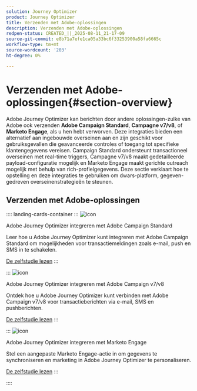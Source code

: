 ```yaml
---
solution: Journey Optimizer
product: Journey Optimizer
title: Verzenden met Adobe-oplossingen
description: Verzenden met Adobe-oplossingen
redpen-status: CREATED_||_2025-08-11_21-17-09
source-git-commit: e8b71a7efe1ca05a33bc6f33253900a58fa6665c
workflow-type: tm+mt
source-wordcount: '203'
ht-degree: 0%

---
```



# Verzenden met Adobe-oplossingen{#section-overview}

Adobe Journey Optimizer kan berichten door andere oplossingen-zulke van Adobe ook verzenden **Adobe Campaign Standard**, **Campagne v7/v8**, of **Marketo Engage**, als u hen hebt verworven. Deze integraties bieden een alternatief aan ingebouwde overseinen aan en zijn geschikt voor gebruiksgevallen die geavanceerde controles of toegang tot specifieke klantengegevens vereisen. Campaign Standard ondersteunt transactioneel overseinen met real-time triggers, Campagne v7/v8 maakt gedetailleerde payload-configuratie mogelijk en Marketo Engage maakt gerichte outreach mogelijk met behulp van rich-profielgegevens. Deze sectie verklaart hoe te opstelling en deze integraties te gebruiken om dwars-platform, gegeven-gedreven overseinenstrategieën te steunen.

## Verzenden met Adobe-oplossingen

:::: landing-cards-container
:::
![icon](https://cdn.experienceleague.adobe.com/icons/puzzle-piece.svg?lang=nl-NL)

Adobe Journey Optimizer integreren met Adobe Campaign Standard

Leer hoe u Adobe Journey Optimizer kunt integreren met Adobe Campaign Standard om mogelijkheden voor transactiemeldingen zoals e-mail, push en SMS in te schakelen.

[De zelfstudie lezen](../using/action/acs-action.md)
:::

:::
![icon](https://cdn.experienceleague.adobe.com/icons/puzzle-piece.svg?lang=nl-NL)

Adobe Journey Optimizer integreren met Adobe Campaign v7/v8

Ontdek hoe u Adobe Journey Optimizer kunt verbinden met Adobe Campaign v7/v8 voor transactieberichten via e-mail, SMS en pushberichten.

[De zelfstudie lezen](../using/action/acc-action.md)
:::

:::
![icon](https://cdn.experienceleague.adobe.com/icons/puzzle-piece.svg?lang=nl-NL)

Adobe Journey Optimizer integreren met Marketo Engage

Stel een aangepaste Marketo Engage-actie in om gegevens te synchroniseren en marketing in Adobe Journey Optimizer te personaliseren.

[De zelfstudie lezen](../using/action/marketo-engage.md)
:::

::::
